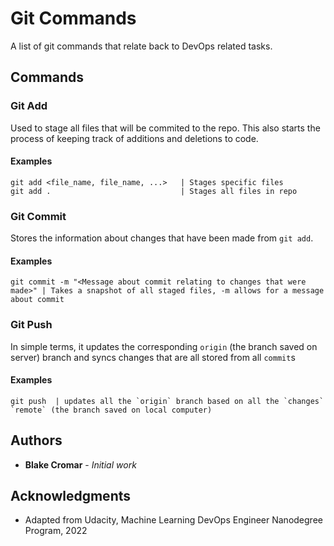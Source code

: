 # Git Commands

A list of git commands that relate back to DevOps related tasks.

## Commands

### Git Add

Used to stage all files that will be commited to the repo. This also starts the process of keeping track of additions and deletions to code.

#### Examples

```
git add <file_name, file_name, ...>   | Stages specific files
git add .                             | Stages all files in repo
```

### Git Commit
Stores the information about changes that have been made from `git add`. 

#### Examples

```
git commit -m "<Message about commit relating to changes that were made>" | Takes a snapshot of all staged files, -m allows for a message about commit
```

### Git Push
In simple terms, it updates the corresponding `origin` (the branch saved on server) branch and syncs changes that are all stored from all `commit`s



#### Examples
```
git push  | updates all the `origin` branch based on all the `changes` `remote` (the branch saved on local computer)

```

## Authors

* **Blake Cromar** - *Initial work* 

## Acknowledgments

* Adapted from Udacity, Machine Learning DevOps Engineer Nanodegree Program, 2022
